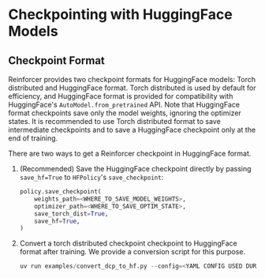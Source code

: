 # Checkpointing with HuggingFace Models

## Checkpoint Format
Reinforcer provides two checkpoint formats for HuggingFace models: Torch distributed and HuggingFace format. Torch distributed is used by default for efficiency, and HuggingFace format is provided for compatibility with HuggingFace's `AutoModel.from_pretrained` API. Note that HuggingFace format checkpoints save only the model weights, ignoring the optimizer states. It is recommended to use Torch distributed format to save intermediate checkpoints and to save a HuggingFace checkpoint only at the end of training. 

There are two ways to get a Reinforcer checkpoint in HuggingFace format.

1. (Recommended) Save the HuggingFace checkpoint directly by passing `save_hf=True` to `HFPolicy`'s `save_checkpoint`:
    
    ```python
    policy.save_checkpoint(
        weights_path=<WHERE_TO_SAVE_MODEL_WEIGHTS>,
        optimizer_path=<WHERE_TO_SAVE_OPTIM_STATE>,
        save_torch_dist=True,
        save_hf=True,
    )
    ```
2. Convert a torch distributed checkpoint checkpoint to HuggingFace format after training. We provide a conversion script for this purpose.

    ```python
    uv run examples/convert_dcp_to_hf.py --config=<YAML CONFIG USED DURING TRAINING> <ANY CONFIG OVERRIDES USED DURING TRAINING> --dcp-ckpt-path=<PATH TO DIST CHECKPOINT TO CONVERT> --hf-ckpt-path=<WHERE TO SAVE HF CHECKPOINT>